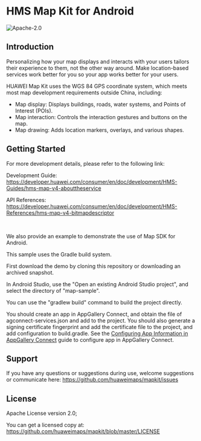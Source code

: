 HMS Map Kit for Android
===============================

![Apache-2.0](https://img.shields.io/badge/license-Apache-blue)


Introduction
------------

Personalizing how your map displays and interacts with your users tailors their experience to them, not the other way around. Make location-based services work better for you so your app works better for your users.

HUAWEI Map Kit uses the WGS 84 GPS coordinate system, which meets most map development requirements outside China, including:

- Map display: Displays buildings, roads, water systems, and Points of Interest (POIs).
- Map interaction: Controls the interaction gestures and buttons on the map.
- Map drawing: Adds location markers, overlays, and various shapes.


Getting Started
---------------

For more development details, please refer to the following link:

Development Guide: https://developer.huawei.com/consumer/en/doc/development/HMS-Guides/hms-map-v4-abouttheservice

API References: https://developer.huawei.com/consumer/en/doc/development/HMS-References/hms-map-v4-bitmapdescriptor

&nbsp; 

We also provide an example to demonstrate the use of Map SDK for Android.

This sample uses the Gradle build system.

First download the demo by cloning this repository or downloading an archived snapshot.

In Android Studio, use the "Open an existing Android Studio project", and select the directory of "map-sample".

You can use the "gradlew build" command to build the project directly.

You should create an app in AppGallery Connect, and obtain the file of agconnect-services.json and add to the project. You should also generate a signing certificate fingerprint  and add the certificate file to the project, and add configuration to build.gradle. See the [Configuring App Information in AppGallery Connect](https://developer.huawei.com/consumer/en/doc/development/HMS-Guides/hms-map-v4-configuringinagc) guide to configure app in AppGallery Connect.

Support
-------

If you have any questions or suggestions during use, welcome suggestions or communicate here: https://github.com/huaweimaps/mapkit/issues

License
-------

Apache License version 2.0;

You can get a licensed copy at: https://github.com/huaweimaps/mapkit/blob/master/LICENSE

